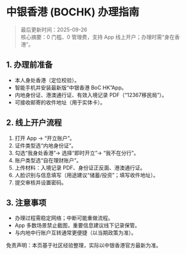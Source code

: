 # 中银香港 (BOCHK) 办理指南

> 最后更新时间：2025-09-26  
> 核心摘要：0 门槛、0 管理费，支持 App 线上开户；办理时需“身在香港”。

## 1. 办理前准备
- 本人身处香港（定位校验）。
- 智能手机并安装最新版“中银香港 BoC HK”App。
- 内地身份证、港澳通行证、有效入境记录 PDF（“12367移民局”）。
- 可接收邮寄的收件地址（用于实体卡）。

## 2. 线上开户流程
1) 打开 App → “开立账户”。
2) 证件类型选“内地身份证”。
3) 勾选“我身处香港”→ 选择“即时开立”→ “我不在分行”。
4) 账户类型选“自在理财账户”。
5) 上传材料：入境记录 PDF、身份证正反面、港澳通行证。
6) 人脸识别与信息填写（用途建议“储蓄/投资”；填写收件地址）。
7) 提交审核并设置密码。

## 3. 注意事项
- 办理过程需稳定网络；中断可能重做流程。
- App 多数场景禁止截图，重要信息建议线下记录保管。
- 与内地中行账户互转通常更便捷（以当期政策为准）。

免责声明：本页基于社区经验整理，实际以中银香港官方最新为准。
